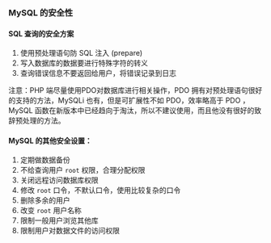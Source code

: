 ### MySQL 的安全性



#### SQL 查询的安全方案

1. 使用预处理语句防 SQL 注入 (prepare)
2. 写入数据库的数据要进行特殊字符的转义
3. 查询错误信息不要返回给用户，将错误记录到日志



注意：PHP 端尽量使用PDO对数据库进行相关操作，PDO 拥有对预处理语句很好的支持的方法，MySQLi 也有，但是可扩展性不如 PDO，效率略高于 PDO ，MySQL 函数在新版本中已经趋向于淘汰，所以不建议使用，而且他没有很好的致辞预处理的方法。



#### MySQL 的其他安全设置：

1. 定期做数据备份
2. 不给查询用户 `root` 权限，合理分配权限
3. 关闭远程访问数据库权限
4. 修改 `root` 口令，不默认口令，使用比较复杂的口令
5. 删除多余的用户
6. 改变 `root` 用户名称
7. 限制一般用户浏览其他库
8. 限制用户对数据文件的访问权限 